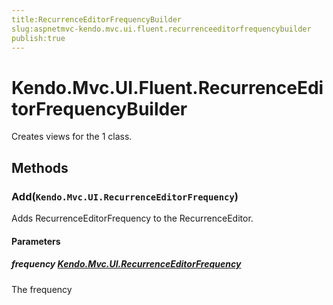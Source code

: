 ```yaml
---
title:RecurrenceEditorFrequencyBuilder
slug:aspnetmvc-kendo.mvc.ui.fluent.recurrenceeditorfrequencybuilder
publish:true
---
```


# Kendo.Mvc.UI.Fluent.RecurrenceEditorFrequencyBuilder
Creates views for the 1 class.



## Methods

### Add(`Kendo.Mvc.UI.RecurrenceEditorFrequency`)
Adds RecurrenceEditorFrequency to the RecurrenceEditor.


#### Parameters

##### frequency [Kendo.Mvc.UI.RecurrenceEditorFrequency](/api/wrappers/aspnet-mvc/Kendo.Mvc.UI/RecurrenceEditorFrequency)
The frequency






 
